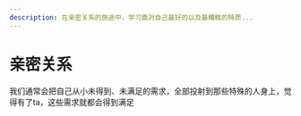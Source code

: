 ```yaml
---
description: 在亲密关系的旅途中，学习面对自己最好的以及最糟糕的特质...
---
```


# 亲密关系

我们通常会把自己从小未得到、未满足的需求，全部投射到那些特殊的人身上，觉得有了ta，这些需求就都会得到满足




